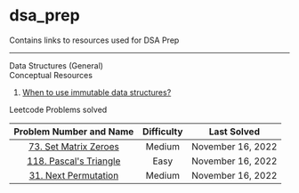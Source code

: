 # dsa_prep
Contains links to resources used for DSA Prep

---

Data Structures (General) <br>
Conceptual Resources <br>
1. [When to use immutable data structures?](https://xiaoyunyang.github.io/post/when-to-use-immutable-data-structures/)

Leetcode Problems solved <br>

<!--
| Problem Number and Name | Related Concepts | Difficulty | Last Solved |
| :-----------------------: | :----------------: | :-----------: | :-----------: |

--->

| Problem Number and Name | Difficulty | Last Solved |
| :-----------------------: | :-----------: | :-----------: |
| [73. Set Matrix Zeroes](https://leetcode.com/problems/set-matrix-zeroes/description/) | Medium | November 16, 2022 |
| [118. Pascal's Triangle](https://leetcode.com/problems/pascals-triangle/description/) | Easy | November 16, 2022 |
| [31. Next Permutation](https://leetcode.com/problems/next-permutation/description/) | Medium | November 16, 2022 |

<!--
| [704. Binary Search](https://leetcode.com/problems/binary-search/) | `Arrays` `Binary Search` | Easy | June 25, 2022 |
| [235. First Bad Version](https://leetcode.com/problems/first-bad-version/) | `Binary Search` | Easy | June 25, 2022 |
| [35. Search Insert Position](https://leetcode.com/problems/search-insert-position/) | `Arrays` `Binary Search` | Easy | June 25, 2022 |
| [977. Squares of a Sorted Array](https://leetcode.com/problems/squares-of-a-sorted-array/) | `Arrays` `Two Pointers` `Sorting` | Easy | June 26, 2022 |
| [189. Rotate Array](https://leetcode.com/problems/rotate-array/) | `Arrays` `Two Pointers` | Medium | June 26, 2022 |
| [283. Move Zeros](https://leetcode.com/problems/move-zeroes/) | `Arrays` `Two Pointers` | Easy | June 27, 2022 |
| [167. Two Sum II - Input Array Is Sorted](https://leetcode.com/problems/two-sum-ii-input-array-is-sorted/) | `Arrays` `Binary Search` `Two Pointers` | Medium | June 28, 2022 |
| [344. Reverse String](https://leetcode.com/problems/reverse-string/) | `Two Pointers` `Recursion` `Strings` | Easy | June 28, 2022 |
| [557. Reverse Words in a String III](https://leetcode.com/problems/reverse-words-in-a-string-iii/) | `Two Pointers` `Strings` | Easy | July 03, 2022 |
| [876. Middle of the Linked List](https://leetcode.com/problems/middle-of-the-linked-list/) | `Two Pointers` `Linked Lists` | Easy | July 03, 2022 |
| [19. Remove Nth Node From End of List](https://leetcode.com/problems/remove-nth-node-from-end-of-list/) | `Linked Lists` `Two Pointers` | Medium | July 03, 2022 | 
| [3. Longest Substring Without Repeating Characters](https://leetcode.com/problems/longest-substring-without-repeating-characters/) | `Strings` `Hash Table` `Sliding Window` | Medium | July 03, 2022 |
| [567. Permutation in String](https://leetcode.com/problems/permutation-in-string/) | `Strings` `Hash Table` `Sliding Window` `Two Pointers` | Medium | July 03, 2022 | 
| [733. Flood Fill](https://leetcode.com/problems/flood-fill/) | `Arrays` `DFS` `BFS` `Matrix` | Easy | July 03, 2022 |
| [695. Max Area of Island](https://leetcode.com/problems/max-area-of-island/) | `Arrays` `DFS` `BFS` `Union Find` `Matrix` | Medium | July 03, 2022 |
| [617. Merge Two Binary Trees](https://leetcode.com/problems/merge-two-binary-trees/) | `Binary Tree` `Tree` `DFS` `BFS` | Easy | July 03, 2022 |
| [116. Populating Next Right Pointers in Each Node](https://leetcode.com/problems/populating-next-right-pointers-in-each-node/) | `Binary Tree` `Tree` `DFS` `BFS` `Linked List` | Medium | July 03, 2022 |
| [542. 01 Matrix](https://leetcode.com/problems/01-matrix/) | `Arrays` `DP` `BFS` `Matrix` | Medium | July 03, 2022 |
| [21. Merge Two Sorted Lists](https://leetcode.com/problems/merge-two-sorted-lists/submissions/) | `Linked Lists` `Recursion` | Easy | July 04, 2022 |
| [206. Reverse Linked List](https://leetcode.com/problems/reverse-linked-list/) | `Linked Lists` `Recursion` | Easy | July 04, 2022 |
| [77. Combinations](https://leetcode.com/problems/combinations/) | `Backtracking` | Medium | July 04, 2022 |
| [46. Permutations](https://leetcode.com/problems/permutations/) | `Backtracking` | Medium | July 04, 2022 |
| [784. Letter Case Permutation](https://leetcode.com/problems/letter-case-permutation/) | `Backtracking` `String` `Bit Manipulation` | Medium | July 04, 2022 |
| [70. Climbing Stairs](https://leetcode.com/problems/climbing-stairs/) | `Backtracking` `Memoization` `DP` | Easy | July 05, 2022 |
| [198. House Robber](https://leetcode.com/problems/house-robber/) | `Backtracking` `Memoization` `DP` | Medium | July 05, 2022 |
| [231. Power of Two](https://leetcode.com/problems/power-of-two/) | `Recursion` `Bit Manipulation` `Maths` | Easy | July 07, 2022 |
| [120. Triangle](https://leetcode.com/problems/triangle/) | `Arrays` `DP` | Medium | July 07, 2022 |
| [191. Number of 1 Bits](https://leetcode.com/problems/number-of-1-bits/) | `Bit Manipulation` `Divide and Conquer` | Easy | July 07, 2022 |
| [994. Rotting Oranges](https://leetcode.com/problems/rotting-oranges/) | `Arrays` `BFS` `Matrix` | Medium | July 10, 2022 |
| [190. Reverse Bits](https://leetcode.com/problems/reverse-bits/) | `Bit Manipulation` `Divide and Conquer` | Easy | July 10, 2022 |
| [136. Single Number](https://leetcode.com/problems/single-number/) | `Bit Manipulation` `Arrays` | Easy | July 10, 2022 |
| [34. Find First and Last Position of Element in Sorted Array](https://leetcode.com/problems/find-first-and-last-position-of-element-in-sorted-array/) | `Arrays` `Binary Search` | Medium | July 10, 2022 |
| [33. Search in Rotated Sorted Array](https://leetcode.com/problems/search-in-rotated-sorted-array/) | `Arrays` `Binary Search` | Medium | July 12, 2022 |
| [74. Search a 2D Matrix](https://leetcode.com/problems/search-a-2d-matrix/) | `Matrix` `Binary Search` `Arrays` | Medium | July 12, 2022 |
| [153. Find Minimum in Rotated Sorted Array](https://leetcode.com/problems/find-minimum-in-rotated-sorted-array/) | `Arrays` `Binary Search` | Medium | July 14, 2022 |
| [162. Find Peak Element](https://leetcode.com/problems/find-peak-element/) | `Arrays` `Binary Search` | Medium | July 14, 2022 |
| [82. Remove Duplicates from Sorted List II](https://leetcode.com/problems/remove-duplicates-from-sorted-list-ii/) | `Linked Lists` `Two Pointers` | Medum | July 15, 2022 |
| [713. Subarray Product Less Than K](https://leetcode.com/problems/subarray-product-less-than-k/) | `Arrays` `Sliding Window` | Medium | July 21, 2022 |
| [108. Convert Sorted Array to Binary Search Tree](https://leetcode.com/problems/convert-sorted-array-to-binary-search-tree/) | `Binary Tree` `Binary Search Tree` `Tree` `Array` `Divide and Conquer` | Easy | July 21, 2022 |
| [110. Balanced Binary Tree](https://leetcode.com/problems/balanced-binary-tree/) | `Tree` `DFS` `Binary Tree` | Easy | July 21, 2022 |
| [111. Minimum Depth of Binary Tree](https://leetcode.com/problems/minimum-depth-of-binary-tree/) | `Tree` `Binary Tree` `DFS` `BFS` | Easy | July 21, 2022 |
| [86. Partition List](https://leetcode.com/problems/partition-list/) | `Linked Lists` `Two Pointers` | Medium | July 22, 2022 |
| [680. Valid Palindrome II](https://leetcode.com/problems/valid-palindrome-ii/) | `Two Pointers` `Strings` `Greedy` | Easy | July 22, 2022 |
| [408. Valid Word Abbreviation](https://leetcode.com/problems/valid-word-abbreviation/) | `Two Pointers` `Strings` | Easy | July 22, 2022 |
| [217. Contains Duplicate](https://leetcode.com/problems/contains-duplicate/) | `Arrays` `Hash Table` `Sorting` | Easy | July 25, 2022 |
| [242. Valid Anagram](https://leetcode.com/problems/valid-anagram/) | `Hash Table` `Strings` `Sorting` | Easy | July 25,2022 |
| [49. Group Anagrams](https://leetcode.com/problems/group-anagrams/) | `Arrays` `Hash Table` `Strings` `Sorting` | Medium | July 25, 2022 |
| [236. Lowest Common Ancestor of a Binary Tree](https://leetcode.com/problems/lowest-common-ancestor-of-a-binary-tree/) | `Trees` `DFS` `Binary Trees` | Medium | July 26, 2022 |
| [1523. Count Odd Numbers in an Interval Range](https://leetcode.com/problems/count-odd-numbers-in-an-interval-range/) | `Maths` | Easy | July 26, 2022 |
| [1207. Unique Number of Occurrences](https://leetcode.com/problems/unique-number-of-occurrences/) | `Arrays` `Hash Tables` | Easy | July 26, 2022 |
| [938. Range Sum of BST](https://leetcode.com/problems/range-sum-of-bst/) | `Binary Search Tree` `DFS` `Tree` `Binary Tree` | Easy | July 26, 2022 |
| [347. Top K Frequent Elements](https://leetcode.com/problems/top-k-frequent-elements/) | `Arrays` `Divide and Conquer` `Sorting` `Heap` `Priority Queue` `Quick Sort` `Bucket Sort` `Counting` `Hash Table`| Medium | August 10, 2022 |

--->



<!--

Arrays <br>
Practice Problems <br>
1. [Leetcode Problem 485 - Max Consecutive Ones](https://leetcode.com/problems/max-consecutive-ones/) <br>
2. [Leetcode Problem 977 - Squares of a Sorted Array](https://leetcode.com/problems/squares-of-a-sorted-array/)<br>
3. [Leetcode Problem 1089 - Duplicate Zeros](https://leetcode.com/problems/duplicate-zeros/)<br>
   [Best solution in Python3 for Problem 1089](https://leetcode.com/problems/duplicate-zeros/discuss/322576/Python-3-real-in-place-solution)<br>
4. [Leetcode Problem 88 - Merge Sorted Arrays](https://leetcode.com/problems/merge-sorted-array/)<br>
5. [Leetcode Proble 1346 - Check if N and its Double exist](https://leetcode.com/problems/check-if-n-and-its-double-exist/)<br>
6. [Leetcode Problem 941 - Valid Mountain Array](https://leetcode.com/problems/valid-mountain-array/)<br>
7. [Leetcode Problem 1299 - Replace Elements with Greatest Element on Right Side](https://leetcode.com/problems/replace-elements-with-greatest-element-on-right-side/)<br>
8. [Leetcode Problem 283 - Move Zeros](https://leetcode.com/problems/move-zeroes/)<br>
9. [Leetcode Problem 905 - Sort Array by Parity](https://leetcode.com/problems/sort-array-by-parity/)
10. [Leetcode Problem 1051 - Height Checker](https://leetcode.com/problems/height-checker/)<br>
11. [Leetcode Problem 414 - Third Maximum Number](https://leetcode.com/problems/third-maximum-number/)<br>
    [Solution without using sets](https://leetcode.com/problems/third-maximum-number/discuss/1461970/Simple-Python-O(n)-three-pointer-solution)<br>
12. [Leetcode Problem 448 - Find All Numbers Disappeared in an Array](https://leetcode.com/problems/find-all-numbers-disappeared-in-an-array/)<br>
    [Explanation of Solution for Problem 448](https://www.tutorialcup.com/leetcode-solutions/find-all-numbers-disappeared-in-an-array-leetcode-solution.htm)
14. [Leetcode Problem 724 - Find pivot index](https://leetcode.com/problems/find-pivot-index/)<br>
    [Similar Problem - Leetcode Problem 1991 - Find the Middle Index in Array](https://leetcode.com/problems/find-the-middle-index-in-array/)<br>
14. [Leetcode Problem 747 - Largest Number at least twice of others](https://leetcode.com/problems/largest-number-at-least-twice-of-others/)<br>
15. [Leetcode Problem 66 - Plus One](https://leetcode.com/problems/plus-one/)<br>
    [Solution without adding digits from last place](https://leetcode.com/problems/plus-one/discuss/438791/Recursive-Python-solution-(98.87-Speed-100-Memory))<br>
16. [Leetcode Problem 498 - Diagonal Traverse](https://leetcode.com/problems/diagonal-traverse/)<br>
17. [Leetcode Problem 54 - Spiral Matrix <b>(Medium)</b>](https://leetcode.com/problems/spiral-matrix/)<br>
18. [Leetcode Problem 118 - Pascal's Triangle <b>(Easy)</b>](https://leetcode.com/problems/pascals-triangle/)<br>
19. [Leetcode Problem 561 - Array Partition I <b>(Easy)</b>](https://leetcode.com/problems/array-partition-i/)<br>
20. [Leetcode Problem 167 - Two Sum II - Input Array is Sorted <b>(Easy)</b>](https://leetcode.com/problems/two-sum-ii-input-array-is-sorted/)<br>
21. [Leetcode Problem 27 - Remove Element <b>(Easy)</b>](https://leetcode.com/problems/remove-element/)<br>
22. [Leetcode Problem 14 - Longest Common Prefix <b>(Easy) (Seems harder than other easy problems)</b>](https://leetcode.com/problems/longest-common-prefix/)<br>
23. [Leetcode Problem 189 - Rotate Array <b>(Medium)</b>](https://leetcode.com/problems/rotate-array/)<br>
24. [Leetcode Problem 16 - 3Sum Closest <b>(Medium)</b>](https://leetcode.com/problems/3sum-closest/)<br>
    <b>Related questions - 3Sum, 3Sum Smaller</b><br>
25. [Leetcode Problem 56 - Merge Intervals <b>(Medium)</b>](https://leetcode.com/problems/merge-intervals/)<br>
26. [Leetcode Problem 79 - Word Search <b>(Medium)</b>](https://leetcode.com/problems/word-search/)</br>

Strings <br>
Practice Problems <br>
1. [Leetcode Problem 696 - Count Binary Substrings](https://leetcode.com/problems/count-binary-substrings/)<br>
   [Best explanation for Problem 696](https://leetcode.com/problems/count-binary-substrings/discuss/1172569/Short-and-Easy-w-Explanation-and-Comments-or-Keeping-Consecutive-0s-and-1s-Count-or-Beats-100)<br>
2. [Leetcode Problem 67 - Add Binary <b>(Easy)</b>](https://leetcode.com/problems/add-binary/)<br>
    [Video Explanation for simple summation using bitwise operators](https://www.youtube.com/watch?v=qq64FrA2UXQ)<br>
3. [Leetcode Problem 28 - Implement strStr() <b>(Easy)</b>](https://leetcode.com/problems/implement-strstr/)<br>
4. [Leetcode Problem 344 - Reverse String <b>(Easy)</b>](https://leetcode.com/problems/reverse-string/)<br>
5. [Leetcode Problem 151 - Reverse Words in a String <b>(Medium)</b>](https://leetcode.com/problems/reverse-words-in-a-string/)<br>
   [Solution without using in-built functions like trim, reverse etc.](https://leetcode.com/problems/reverse-words-in-a-string/discuss/1618323/Clean-Python-O(n)-solution-without-using-split-join-strip-slice-etc)<br>

Recursion <br>
Practice Problems <br>
1. [Leetcode Problem 509 - Fibonacci Number <b>(Easy) (Solved using Memoisation)</b>](https://leetcode.com/problems/fibonacci-number/)<br>
2. [Leetcode Problem 70 - Climbing Stairs <b>(Easy) (Same concept as Fibonacci, so same solutions can be used)</b>](https://leetcode.com/problems/climbing-stairs/)<br>
3. [Leetcode Problem 206 - Reverse Linked List <b>(Easy) (Also a problem for Linked Lists)</b>](https://leetcode.com/problems/reverse-linked-list/)</br>
4. [Leetcode Problem - Pascal's Triangle II <b>(Easy)</b>](https://leetcode.com/problems/pascals-triangle-ii/)<br>
5. 

Linked Lists <br>
Practice Problems <br>
1. [Leetcode Problem 707 - Design Linked List <b>(Medium) (Can be designed as singly-linked or doubly-linked)</b>](https://leetcode.com/problems/design-linked-list/)<br>
2. [Leetcode Problem 141 - Linked List Cycle <b>(Easy) (Read Floyd's Slow and Fast Pointer Approach)</b>](https://leetcode.com/problems/linked-list-cycle/)<br>
3. [Leetcode Problem 142 - Linked List Cycle II <b>(Medium) (Read Floyd's Slow and Fast Pointer Approach)</b>](https://leetcode.com/problems/linked-list-cycle-ii/)<br>
4. [Leetcode Problem 160 - Intersection of Linked Lists <b>(Easy)</b>](https://leetcode.com/problems/intersection-of-two-linked-lists/)<br>
   [Another way to solve Problem - Concatenate list A and list B, if there's an intersection, there's a loop](https://leetcode.com/problems/intersection-of-two-linked-lists/discuss/49798/Concise-python-code-with-comments)<br>
5. [Leetcode Problem 19 - Remove Nth Node from End of List <b>(Medium)</b>](https://leetcode.com/problems/remove-nth-node-from-end-of-list/)<br>


HashMaps <br>
Practice Problems <br>
1. [Leetcode Problem 205 - Isomorphic String <b>(Easy)</b>](https://leetcode.com/problems/isomorphic-strings/)<br>
   [Check out more variations of the problem here!](https://leetcode.com/problems/isomorphic-strings/discuss/57941/Python-different-solutions-(dictionary-etc))<br>
2. [Leetcode Problem 359 - Logger Rate Limiter <b>(Easy)</b>](https://leetcode.com/problems/logger-rate-limiter/) <br>
   [Different Approaches for Memory Optimization discussed here](https://leetcode.com/problems/logger-rate-limiter/discuss/391558/Review-of-four-different-solutions%3A-HashMap-Two-Sets-Queue-with-Set-Radix-buckets-(Java-centric)) <br>
3. [Leetcode Problem 49 - Group Anagrams <b>(Medium)</b>](https://leetcode.com/problems/group-anagrams/)<br>
4. [Leetcode Problem 249 - Group Shifted String <b>(Medium)</b>](https://leetcode.com/problems/group-shifted-strings/)<br>
5. [Leetcode Problem 36 - Valid Sudoku <b>(Medium)</b>](https://leetcode.com/problems/valid-sudoku/)<br>
   [To know more about bit manipulation](https://leetcode.com/problems/sum-of-two-integers/discuss/84278/A-summary%3A-how-to-use-bit-manipulation-to-solve-problems-easily-and-efficiently)<br>
6. [Leetcode Problem 771 - Jewels and Stones <b>(Medium)</b>](https://leetcode.com/problems/jewels-and-stones/)<br>
   Can be solved simply with arrays also<br>

Binary Search <br>
Practice Problems <br>
1. [Leetcode Problem 69 - Sqrt(x) <b>(Easy)</b>](https://leetcode.com/problems/sqrtx/)<br>
2. [Leetcode Problem 374 - Guess Number Higher or Lower <b>(Easy)</b>](https://leetcode.com/problems/guess-number-higher-or-lower/)<br>
3. [Leetcode Problem 33 - Search in Rotated Sorted Array <b>(Medium)</b>](https://leetcode.com/problems/search-in-rotated-sorted-array/)<br>
4. [Leetcode Problem 278 - First Bad Version <b>(Medium)</b>](https://leetcode.com/problems/first-bad-version/)<br>
5. [Leetcode Problem 162 - Find Peak Element <b>(Medium)</b>](https://leetcode.com/problems/find-peak-element/)<br>
6. [Leetcode Problem 153 - Find Minimum in Rotated Sorted Array <b>(Medium)</b>](https://leetcode.com/problems/find-minimum-in-rotated-sorted-array/)<br>
7. 

Dynamic Programming
Conceptual Resources <br>

Practice Problems <br>
1. [Leetcode Problem 1770 - Maximum Score from Performing Multiplication Operations](https://leetcode.com/problems/maximum-score-from-performing-multiplication-operations/) 

--->
